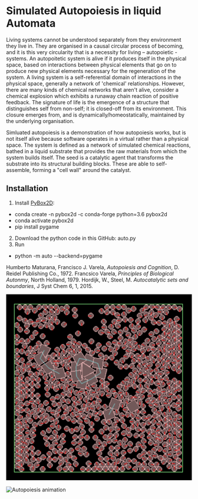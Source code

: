 # Simulated Autopoiesis in liquid Automata

Living systems cannot be understood separately from they environment they live in. They are organised in a causal circular process of becoming, and it is this very circularity that is a necessity for living – autopoietic - systems. An autopoitetic system is alive if it produces itself in the physical space, based on interactions between physical elements that go on to produce new physical elements necessary for the regeneration of the system. A living system is a self-referential domain of interactions in the physical space, generally a network of 'chemical' relationships. However, there are many kinds of chemical networks that aren't alive, consider a chemical explosion which exhibits a runaway chain reaction of positive feedback. The signature of life is the emergence of a structure that distinguishes self from non-self; it is closed-off from its environment. This closure emerges from, and is dynamically/homeostatically, maintained by the underlying organisation.

Simluated autopoiesis is a demonstration of how autopoiesis works, but is not itself alive because software operates in a virtual rather than a physical space. The system is defined as a network of simulated chemical reactions, bathed in a liquid substrate that provides the raw materials from which the system builds itself. The seed is a catalytic agent that transforms the substrate into its structural building blocks. These are able to self-assemble, forming a "cell wall" around the catalyst.

## Installation

1. Install [PyBox2D](https://github.com/pybox2d/pybox2d):
  * conda create -n pybox2d -c conda-forge python=3.6 pybox2d
  * conda activate pybox2d
  * pip install pygame
2. Download the python code in this GitHub: auto.py
3. Run
  * python -m auto --backend=pygame 

Humberto Maturana, Francisco J. Varela, _Autopoiesis and Cognition_, D. Reidel Publishing Co., 1972.
Francsico Varela, _Principles of Biological Autonmy_, North Holland, 1979. 
Hordijk, W., Steel, M. _Autocatalytic sets and boundaries_, J Syst Chem 6, 1, 2015.


![Autopoiesis screenshot](images/ScreenShot.png)

![Autopoiesis animation](images/animation.gif)
